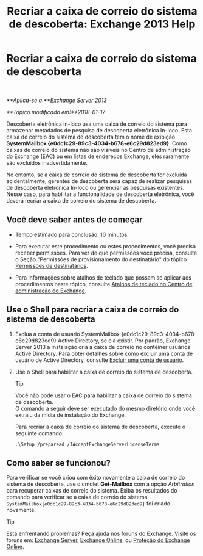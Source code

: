 ﻿---
title: 'Recriar a caixa de correio do sistema de descoberta: Exchange 2013 Help'
TOCTitle: Recriar a caixa de correio do sistema de descoberta
ms:assetid: 5ae8426b-5661-4ecb-99c4-cdd342107fb1
ms:mtpsurl: https://technet.microsoft.com/pt-br/library/Gg588318(v=EXCHG.150)
ms:contentKeyID: 50485674
ms.date: 05/22/2018
mtps_version: v=EXCHG.150
ms.translationtype: MT
---

# Recriar a caixa de correio do sistema de descoberta

 

_**Aplica-se a:**Exchange Server 2013_

_**Tópico modificado em:**2018-01-17_

Descoberta eletrônica in-loco usa uma caixa de correio do sistema para armazenar metadados de pesquisa de descoberta eletrônica In-loco. Esta caixa de correio do sistema de descoberta tem o nome de exibição **SystemMailbox {e0dc1c29-89c3-4034-b678-e6c29d823ed9}**. Como caixas de correio do sistema não são visíveis no Centro de administração do Exchange (EAC) ou em listas de endereços Exchange, eles raramente são excluídos inadvertidamente.

No entanto, se a caixa de correio do sistema de descoberta for excluída acidentalmente, gerentes de descoberta será capaz de realizar pesquisas de descoberta eletrônica In-loco ou gerenciar as pesquisas existentes. Nesse caso, para habilitar a funcionalidade de descoberta eletrônica, você deverá recriar a caixa de correio do sistema de descoberta.

## Você deve saber antes de começar

  - Tempo estimado para conclusão: 10 minutos.

  - Para executar este procedimento ou estes procedimentos, você precisa receber permissões. Para ver de que permissões você precisa, consulte o Seção "Permissões de provisionamento do destinatário" do tópico [Permissões de destinatários](recipients-permissions-exchange-2013-help.md).

  - Para informações sobre atalhos de teclado que possam se aplicar aos procedimentos neste tópico, consulte [Atalhos de teclado no Centro de administração do Exchange](keyboard-shortcuts-in-the-exchange-admin-center-exchange-online-protection-help.md).

## Use o Shell para recriar a caixa de correio do sistema de descoberta

1.  Exclua a conta de usuário SystemMailbox {e0dc1c29-89c3-4034-b678-e6c29d823ed9} Active Directory, se ela existir. Por padrão, Exchange Server 2013 a instalação cria a caixa de correio no contêiner usuários Active Directory. Para obter detalhes sobre como excluir uma conta de usuário de Active Directory, consulte [Excluir uma conta de usuário](https://go.microsoft.com/fwlink/p/?linkid=215850).

2.  Use o Shell para habilitar a caixa de correio do sistema de descoberta.
    

    > [!TIP]
    > Você não pode usar o EAC para habilitar a caixa de correio do sistema de descoberta.<BR>O comando a seguir deve ser executado do mesmo diretório onde você extraiu da mídia de instalação do Exchange.

    
    Para recriar a caixa de correio do sistema de descoberta, execute o seguinte comando:
    
        .\Setup /preparead /IAcceptExchangeServerLicenseTerms

## Como saber se funcionou?

Para verificar se você criou com êxito novamente a caixa de correio do sistema de descoberta, use o cmdlet **Get-Mailbox** com a opção *Arbitration* para recuperar caixas de correio do sistema. Exiba os resultados do comando para verificar se a caixa de correio do sistema `SystemMailbox{e0dc1c29-89c3-4034-b678-e6c29d823ed9}` foi criado novamente.


> [!TIP]
> Está enfrentando problemas? Peça ajuda nos fóruns do Exchange. Visite os fóruns em: <A href="https://go.microsoft.com/fwlink/p/?linkid=60612">Exchange Server</A>, <A href="https://go.microsoft.com/fwlink/p/?linkid=267542">Exchange Online</A>, ou <A href="https://go.microsoft.com/fwlink/p/?linkid=285351">Proteção do Exchange Online</A>.


